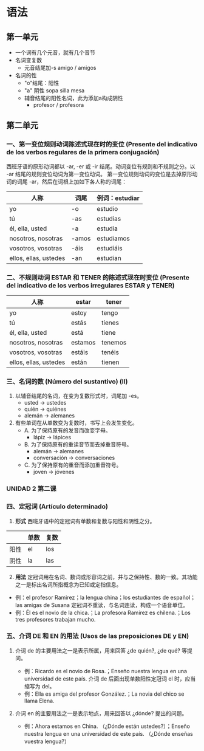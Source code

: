 # 语法
## 第一单元
- 一个词有几个元音，就有几个音节
- 名词变复数
    - 元音结尾加-s amigo / amigos
- 名词的性
  - "o"结尾：阳性
  - "a" 阴性 sopa silla mesa
  - 辅音结尾的阳性名词，此为添加a构成阴性
    - profesor / profesora

## 第二单元
### 一、第一变位规则动词陈述式现在时的变位 (Presente del indicativo de los verbos regulares de la primera conjugación)
西班牙语的原形动词都以 -ar, -er 或 -ir 结尾。动词变位有规则和不规则之分。以 -ar 结尾的规则变位动词为第一变位动词。
第一变位规则动词的变位是去掉原形动词的词尾 -ar，然后在词根上加如下各人称的词尾：

| 人称 | 词尾 | 例词：estudiar |
| ---- | ---- | ---- |
| yo | -o | estudio |
| tú | -as | estudias |
| él, ella, usted | -a | estudia |
| nosotros, nosotras | -amos | estudiamos |
| vosotros, vosotras | -áis | estudiáis |
| ellos, ellas, ustedes | -an | estudian |

### 二、不规则动词 ESTAR 和 TENER 的陈述式现在时变位 (Presente del indicativo de los verbos irregulares ESTAR y TENER)

| 人称 | estar | tener |
| ---- | ---- | ---- |
| yo | estoy | tengo |
| tú | estás | tienes |
| él, ella, usted | está | tiene |
| nosotros, nosotras | estamos | tenemos |
| vosotros, vosotras | estáis | tenéis |
| ellos, ellas, ustedes | están | tienen |

### 三、名词的数 (Número del sustantivo) (II)
1. 以辅音结尾的名词，在变为复数形式时，词尾加 -es。
   - usted → ustedes
   - quién → quiénes
   - alemán → alemanes
2. 有些单词在从单数变为复数时，书写上会发生变化。
   - A. 为了保持原有的发音而改变字母。
     - lápiz → lápices
   - B. 为了保持原有的重读音节而去掉重音符号。
     - alemán → alemanes
     - conversación → conversaciones
   - C. 为了保持原有的重音而添加重音符号。
     - joven → jóvenes

### UNIDAD 2 第二课

### 四、定冠词 (Artículo determinado)
1. **形式**
西班牙语中的定冠词有单数和复数与阳性和阴性之分。

|  | 单数 | 复数 |
| ---- | ---- | ---- |
| 阳性 | el | los |
| 阴性 | la | las |

2. **用法**
定冠词用在名词、数词或形容词之前，并与之保持性、数的一致。其功能之一是标出名词所指概念为已知或定指信息。
- 例：el profesor Ramirez；la lengua china；los estudiantes de español；las amigas de Susana
定冠词不重读，与名词连读，构成一个语音单位。
- 例：Él es el novio de la chica.；La profesora Ramirez es chilena.；Los tres profesores trabajan mucho.

### 五、介词 DE 和 EN 的用法 (Usos de las preposiciones DE y EN)
1. 介词 de 的主要用法之一是表示所属，用来回答 ¿de quién?, ¿de qué? 等提问。

   - 例：Ricardo es el novio de Rosa.；Enseño nuestra lengua en una universidad de este país.
   介词 de 后面出现单数阳性定冠词 el 时，应当缩写为 del。
   - 例：Ella es amiga del profesor González.；La novia del chico se llama Elena.
2. 介词 en 的主要用法之一是表示地点，用来回答以 ¿dónde? 提出的问题。

   - 例：Ahora estamos en China. （¿Dónde están ustedes?）；Enseño nuestra lengua en una universidad de este país. （¿Dónde enseñas vuestra lengua?）